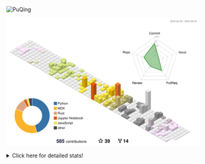 ![PuQing](https://user-images.githubusercontent.com/27223114/171565019-9a56fae6-b08b-421f-99db-7e830da42371.png)

![](./profile-3d-contrib/profile-season-animate.svg)

<details>
<summary>Click here for detailed stats!</summary>

<!--START_SECTION:waka-->
![Lines of code](https://img.shields.io/badge/From%20Hello%20World%20I%27ve%20Written-1.4%20million%20lines%20of%20code-blue)

**🐱 My GitHub Data** 

> 📦 373.9 kB Used in GitHub's Storage 
 > 
> 🚫 Not Opted to Hire
 > 
> 📜 48 Public Repositories 
 > 
> 🔑 29 Private Repositories 
 > 
**I'm an Early 🐤** 

```text
🌞 Morning                579 commits         ██░░░░░░░░░░░░░░░░░░░░░░░   07.56 % 
🌆 Daytime                3548 commits        ████████████░░░░░░░░░░░░░   46.33 % 
🌃 Evening                1581 commits        █████░░░░░░░░░░░░░░░░░░░░   20.65 % 
🌙 Night                  1950 commits        ██████░░░░░░░░░░░░░░░░░░░   25.46 % 
```


📊 **This Week I Spent My Time On** 

```text
💬 Programming Languages: 
Python                   3 hrs 8 mins        ██████████████░░░░░░░░░░░   57.61 % 
Jupyter Notebook         1 hr 18 mins        ██████░░░░░░░░░░░░░░░░░░░   23.81 % 
Markdown                 39 mins             ███░░░░░░░░░░░░░░░░░░░░░░   12.08 % 
Docker                   8 mins              █░░░░░░░░░░░░░░░░░░░░░░░░   02.67 % 
JSON                     7 mins              █░░░░░░░░░░░░░░░░░░░░░░░░   02.34 % 

🔥 Editors: 
VS Code                  4 hrs 46 mins       ██████████████████████░░░   87.52 % 
Obsidian                 39 mins             ███░░░░░░░░░░░░░░░░░░░░░░   12.08 % 
iTerm2                   1 min               ░░░░░░░░░░░░░░░░░░░░░░░░░   00.40 % 

💻 Operating System: 
WSL                      4 hrs 38 mins       █████████████████████░░░░   84.95 % 
Mac                      41 mins             ███░░░░░░░░░░░░░░░░░░░░░░   12.66 % 
Linux                    7 mins              █░░░░░░░░░░░░░░░░░░░░░░░░   02.39 % 
```


<!--END_SECTION:waka-->
</details>

